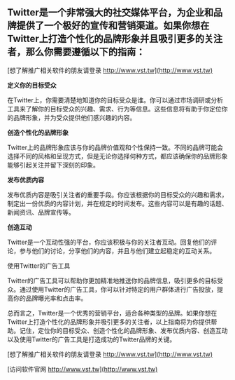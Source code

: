 ## **Twitter是一个非常强大的社交媒体平台，为企业和品牌提供了一个极好的宣传和营销渠道。如果你想在Twitter上打造个性化的品牌形象并且吸引更多的关注者，那么你需要遵循以下的指南：**

[想了解推广相关软件的朋友请登录 http://www.vst.tw](http://www.vst.tw)

**定义你的目标受众**

在Twitter上，你需要清楚地知道你的目标受众是谁。你可以通过市场调研或分析工具来了解你的目标受众的兴趣、需求、行为等信息。这些信息将有助于你定位你的品牌形象，并为受众提供他们感兴趣的内容。

**创造个性化的品牌形象**

Twitter上的品牌形象应该与你的品牌价值观和个性保持一致。不同的品牌可能会选择不同的风格和呈现方式，但是无论你选择何种方式，都应该确保你的品牌形象能够引起关注并留下深刻的印象。

**发布优质内容**

发布优质内容是吸引关注者的重要手段。你应该根据你的目标受众的兴趣和需求，制定出一份优质的内容计划，并在规定的时间发布。这些内容可以是有趣的话题、新闻资讯、品牌宣传等。

**创造互动**

Twitter是一个互动性强的平台，你应该积极与你的关注者互动。回复他们的评论，参与他们的讨论，分享他们的内容，并且与他们建立起稳定的互动关系。

使用Twitter的广告工具

Twitter的广告工具可以帮助你更加精准地推送你的品牌信息，吸引更多的目标受众。通过使用Twitter的广告工具，你可以针对特定的用户群体进行广告投放，提高你的品牌曝光率和点击率。

总而言之，Twitter是一个优秀的营销平台，适合各种类型的品牌。如果你想在Twitter上打造个性化的品牌形象并吸引更多的关注者，以上指南将为你提供帮助。记住，定位你的目标受众、创造个性化的品牌形象、发布优质内容、创造互动以及使用Twitter的广告工具是打造成功的Twitter品牌的关键。

[想了解推广相关软件的朋友请登录 http://www.vst.tw](http://www.vst.tw)


[访问软件官网 http://www.vst.tw](http://www.vst.tw)
